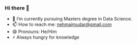 ### Hi there 👋

<!--
**Lewy09-Tm25/Lewy09-Tm25** is a ✨ _special_ ✨ repository because its `README.md` (this file) appears on your GitHub profile.

Here are some ideas to get you started:

- 🔭 I’m currently working on ...
- 🌱 I’m currently learning ...
- 👯 I’m looking to collaborate on ...
- 🤔 I’m looking for help with ...
- 💬 Ask me about ...
- 📫 How to reach me: ...
- 😄 Pronouns: ...
- ⚡ Fun fact: ...
-->

- 🌱 I’m currently pursuing Masters degree in Data Science.
- 📫 How to reach me: nehmajmudar@gmail.com
- 😄 Pronouns: He/Him
- ⚡ Always hungry for knowledge
